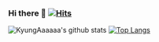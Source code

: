 
### Hi there 👋 [![Hits](https://hits.seeyoufarm.com/api/count/incr/badge.svg?url=https%3A%2F%2Fgithub.com%2FKyungAaaaaa&count_bg=%23929292&title_bg=%23FF2A62&icon=&icon_color=%23E7E7E7&title=hits&edge_flat=false)](https://hits.seeyoufarm.com)

![KyungAaaaaa's github stats](https://github-readme-stats.vercel.app/api?username=KyungAaaaaa&theme=flag-india&show_icons=true)
[![Top Langs](https://github-readme-stats.vercel.app/api/top-langs/?username=KyungAaaaaa&theme=flag-india&layout=compact&exclude_repo=github-readme-stats,KyungAaaaaa.github.io)](https://github.com/anuraghazra/github-readme-stats)
<!--
**KyungAaaaaa/KyungAaaaaa** is a ✨ _special_ ✨ repository because its `README.md` (this file) appears on your GitHub profile.

Here are some ideas to get you started:

- 🔭 I’m currently working on ...
- 🌱 I’m currently learning ...
- 👯 I’m looking to collaborate on ...
- 🤔 I’m looking for help with ...
- 💬 Ask me about ...
- 📫 How to reach me: ...
- 😄 Pronouns: ...
- ⚡ Fun fact: ...
-->

